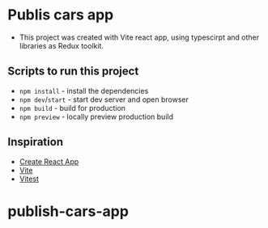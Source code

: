 # Publis cars app

- This project was created with Vite react app, using typescirpt and other libraries as Redux toolkit.

## Scripts to run this project

- `npm install` - install the dependencies
- `npm dev`/`start` - start dev server and open browser
- `npm build` - build for production
- `npm preview` - locally preview production build

## Inspiration

- [Create React App](https://github.com/facebook/create-react-app/tree/main/packages/cra-template)
- [Vite](https://github.com/vitejs/vite/tree/main/packages/create-vite/template-react)
- [Vitest](https://github.com/vitest-dev/vitest/tree/main/examples/react-testing-lib)

# publish-cars-app
